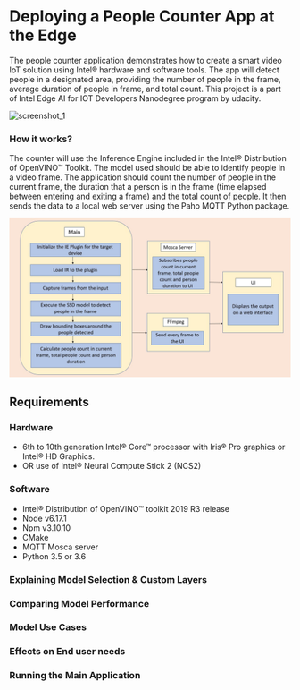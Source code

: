 # Deploying a People Counter App at the Edge

The people counter application demonstrates how to create a smart video IoT solution using Intel® hardware and software tools. The app will detect people in a designated area, providing the number of people in the frame, average duration of people in frame, and total count. This project is a part of Intel Edge AI for IOT Developers Nanodegree program by udacity.


![screenshot_1](https://user-images.githubusercontent.com/34116562/80679006-ab9dc000-8ad9-11ea-9756-1fdb898276b2.png)


### How it works?

The counter will use the Inference Engine included in the Intel® Distribution of OpenVINO™ Toolkit. The model used should be able to identify people in a video frame. The application should count the number of people in the current frame, the duration that a person is in the frame (time elapsed between entering and exiting a frame) and the total count of people. It then sends the data to a local web server using the Paho MQTT Python package.


![architectural diagram](./images/arch_diagram.png)


## Requirements

### Hardware

* 6th to 10th generation Intel® Core™ processor with Iris® Pro graphics or Intel® HD Graphics.
* OR use of Intel® Neural Compute Stick 2 (NCS2)

### Software

*   Intel® Distribution of OpenVINO™ toolkit 2019 R3 release
*   Node v6.17.1
*   Npm v3.10.10
*   CMake
*   MQTT Mosca server
*   Python 3.5 or 3.6
  
  
### Explaining Model Selection & Custom Layers


### Comparing Model Performance


### Model Use Cases


### Effects on End user needs


### Running the Main Application
